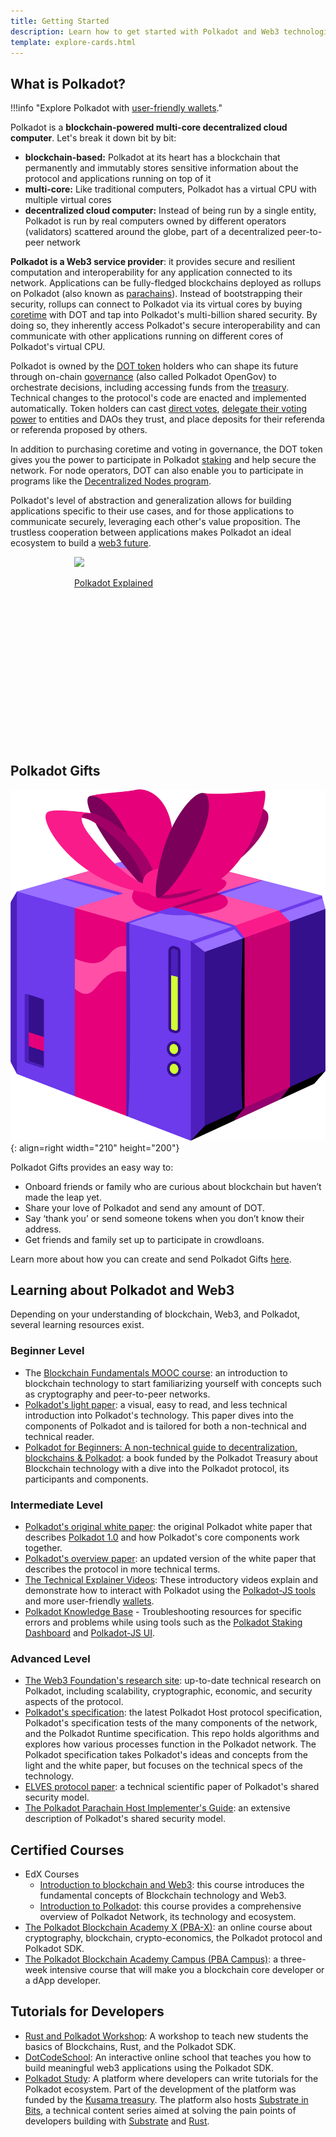 ```yaml
---
title: Getting Started
description: Learn how to get started with Polkadot and Web3 technologies.
template: explore-cards.html
---
```


## What is Polkadot?

!!!info "Explore Polkadot with [user-friendly wallets](https://www.polkadot.network/ecosystem/wallets/)."

Polkadot is a **blockchain-powered multi-core decentralized cloud computer**. Let's break it down bit by bit:

- **blockchain-based:** Polkadot at its heart has a blockchain that permanently and immutably stores sensitive information about the protocol and applications running on top of it
- **multi-core:** Like traditional computers, Polkadot has a virtual CPU with multiple virtual cores
- **decentralized cloud computer:** Instead of being run by a single entity, Polkadot is run by real computers owned by different operators (validators) scattered around the globe, part of a decentralized peer-to-peer network

**Polkadot is a Web3 service provider**: it provides secure and resilient computation and interoperability for any application connected to its network. Applications can be fully-fledged blockchains deployed as rollups on Polkadot (also known as [parachains](../learn/learn-parachains.md)). Instead of bootstrapping their security, rollups can connect to Polkadot via its virtual cores by buying [coretime](../learn/learn-agile-coretime.md) with DOT and tap into Polkadot's multi-billion shared security. By doing so, they inherently access Polkadot's secure interoperability and can communicate with other applications running on different cores of Polkadot's virtual CPU.

Polkadot is owned by the [DOT token](../learn/learn-DOT.md) holders who can shape its future through on-chain [governance](../learn/learn-polkadot-opengov.md) (also called Polkadot
OpenGov) to orchestrate decisions, including accessing funds from the
[treasury](../learn/learn-polkadot-opengov-treasury.md). Technical changes to the protocol's code are enacted and implemented automatically. Token holders can cast [direct votes](../learn/learn-polkadot-opengov.md#voting-on-a-referendum), [delegate their voting power](../learn/learn-polkadot-opengov.md#multirole-delegation) to entities and DAOs they trust, and place deposits for their referenda or referenda proposed by others.

In addition to purchasing coretime and voting in governance, the DOT token gives you the power to participate in Polkadot [staking](../learn/learn-staking.md) and help secure the network. For node operators, DOT can also enable you to participate in programs like the [Decentralized Nodes program](https://nodes.web3.foundation/).

Polkadot's level of abstraction and generalization allows for building applications 
specific to their use cases, and for those applications to communicate securely, leveraging each
other's value proposition. The trustless cooperation between applications makes Polkadot an
ideal ecosystem to build a [web3 future](web3-and-polkadot.md).

<div class="row" style="display: flex; gap: 20px; justify-content: center;">
  <a 
    href="https://www.youtube.com/watch?v=_-k0xkooSlA" 
    class="card-container" 
    data-aos="fade-up" 
    data-aos-delay="100" 
    style="width: 300px; height: 300px;"
  >
    <img src="https://img.youtube.com/vi/_-k0xkooSlA/0.jpg" class="card-image"/>
    <p class="card-title">Polkadot Explained</p>
  </a>
</div>

## Polkadot Gifts

![Gift](../assets/explore/Gift.png){: align=right width="210" height="200"}

Polkadot Gifts provides an easy way to:

- Onboard friends or family who are curious about blockchain but haven’t made the leap yet.
- Share your love of Polkadot and send any amount of DOT.
- Say ‘thank you’ or send someone tokens when you don’t know their address.
- Get friends and family set up to participate in crowdloans.

Learn more about how you can create and send Polkadot Gifts
[here](https://polkadot.network/blog/introducing-polkadot-kusama-gifts/).

## Learning about Polkadot and Web3

Depending on your understanding of blockchain, Web3, and Polkadot, several learning resources exist.

### Beginner Level

- The [Blockchain Fundamentals MOOC course](https://youtube.com/playlist?list=PLxVihxZC42nF_MCN9PTvZMIifRjx9cZ2J&feature=shared): an introduction to blockchain technology to start familiarizing yourself with concepts such as cryptography and peer-to-peer networks.
- [Polkadot's light paper](https://polkadot.com/papers/Polkadot-lightpaper.pdf): a visual, easy to
  read, and less technical introduction into Polkadot's technology. This paper dives into the
  components of Polkadot and is tailored for both a non-technical and technical reader.
- [Polkadot for Beginners: A non-technical guide to decentralization, blockchains & Polkadot](https://linktr.ee/polkadotbook): a book funded by the Polkadot Treasury about Blockchain technology with a dive into the Polkadot protocol, its participants and components.

### Intermediate Level

- [Polkadot's original white paper](https://polkadot.com/papers/Polkadot-whitepaper.pdf): the original Polkadot white
  paper that describes [Polkadot 1.0](./polkadot-v1.md) and how Polkadot's core components work together.
- [Polkadot's overview paper](https://arxiv.org/abs/2005.13456): an updated version of the white
  paper that describes the protocol in more technical terms.
- [The Technical Explainer Videos](https://www.youtube.com/playlist?list=PLOyWqupZ-WGuAuS00rK-pebTMAOxW41W8):
  These introductory videos explain and demonstrate how to interact with Polkadot using the [Polkadot-JS tools](./polkadotjs.md) and more user-friendly [wallets](https://polkadot.com/get-started/wallets/).
- [Polkadot Knowledge Base](https://support.polkadot.network/) - Troubleshooting resources for
  specific errors and problems while using tools such as the [Polkadot Staking Dashboard](./dashboards/staking-dashboard.md) and [Polkadot-JS UI](./polkadotjs-ui.md).

### Advanced Level

- [The Web3 Foundation's research site](https://research.web3.foundation/): up-to-date technical research on Polkadot, including scalability, cryptographic,
  economic, and security aspects of the protocol.
- [Polkadot's specification](https://spec.polkadot.network/id-polkadot-protocol): the latest Polkadot Host protocol specification, Polkadot's specification tests of the many components of the network, and the Polkadot Runtime specification. This repo holds algorithms and
  explores how various processes function in the Polkadot network. The Polkadot specification takes
  Polkadot's ideas and concepts from the light and the white paper, but focuses on the technical
  specs of the technology.
- [ELVES protocol paper](https://eprint.iacr.org/2024/961.pdf): a technical scientific paper of Polkadot's shared security model.
- [The Polkadot Parachain Host Implementer's Guide](https://paritytech.github.io/polkadot-sdk/book/index.html): an extensive description of Polkadot's shared security model.

## Certified Courses

- EdX Courses
    - [Introduction to blockchain and Web3](https://www.edx.org/learn/blockchain/web3-foundation-introduction-to-blockchain-and-web3): this course introduces the fundamental concepts of Blockchain technology and Web3.
    - [Introduction to Polkadot](https://www.edx.org/learn/computer-programming/web3-foundation-introduction-to-polkadot): this course provides a comprehensive overview of Polkadot Network, its technology and ecosystem.
- [The Polkadot Blockchain Academy X (PBA-X)](https://pbax.polkadot.academy/): an online course about cryptography, blockchain, crypto-economics, the Polkadot protocol and Polkadot SDK.
- [The Polkadot Blockchain Academy Campus (PBA Campus)](https://polkadot.academy/pba-campus/): a three-week intensive course that will make you a blockchain core developer or a dApp developer.

## Tutorials for Developers

- [Rust and Polkadot Workshop](https://www.shawntabrizi.com/rust-and-polkadot-workshop/#/): A workshop to teach new students the basics of Blockchains, Rust, and the Polkadot SDK.
- [DotCodeSchool](https://dotcodeschool.com): An interactive online school that teaches you how to build meaningful web3 applications using the Polkadot SDK.
- [Polkadot Study](https://polkadot.study/): A platform where developers can write tutorials for
  the Polkadot ecosystem. Part of the development of the platform was funded by the
  [Kusama treasury](https://kusama.subsquare.io/referenda/102). The platform also hosts
  [Substrate in Bits](https://polkadot.study/tutorials/substrate-in-bits/), a technical content
  series aimed at solving the pain points of developers building with
  [Substrate](https://docs.polkadot.com/develop/parachains/intro-polkadot-sdk/#substrate) and [Rust](https://www.rust-lang.org/).